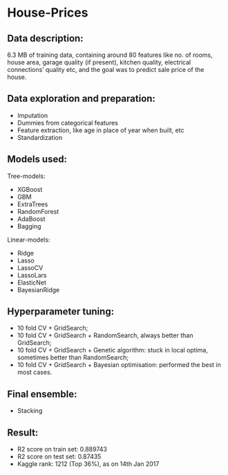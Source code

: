 # House-Prices

## Data description: 
6.3 MB of training data, containing around 80 features like no. of rooms, house area, garage quality (if present), kitchen quality, electrical connections’ quality etc, and the goal was to predict sale price of the house.


## Data exploration and preparation: 
- Imputation
- Dummies from categorical features
- Feature extraction, like age in place of year when built, etc
- Standardization


## Models used:
Tree-models:	
- XGBoost
- GBM
- ExtraTrees
- RandomForest
- AdaBoost
- Bagging

Linear-models:	
- Ridge
- Lasso
- LassoCV
- LassoLars
- ElasticNet
- BayesianRidge
		

## Hyperparameter tuning:
- 10 fold CV + GridSearch;
- 10 fold CV + GridSearch + RandomSearch, always better than GridSearch;
- 10 fold CV + GridSearch + Genetic algorithm:  stuck in local optima, sometimes better than RandomSearch;                       
- 10 fold CV + GridSearch + Bayesian optimisation:  performed the best in most cases.


## Final ensemble:
- Stacking


## Result:
- R2 score on train set: 0.889743
- R2 score on test set: 0.87435
- Kaggle rank: 1212 (Top 36%), as on 14th Jan 2017
